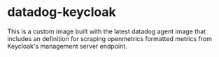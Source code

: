 # datadog-keycloak

This is a custom image built with the latest datadog agent image that includes an definition for scraping openmetrics formatted metrics from Keycloak's management server endpoint.
